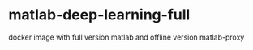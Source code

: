 # matlab-deep-learning-full
 docker image with full version matlab and offline version matlab-proxy
